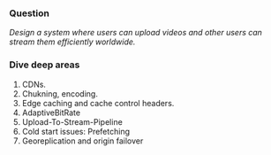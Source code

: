 ### Question
*Design a system where users can upload videos and other users can stream them efficiently worldwide.*

### Dive deep areas
1. CDNs.
2. Chukning, encoding.
3. Edge caching and cache control headers.
4. AdaptiveBitRate
5. Upload-To-Stream-Pipeline
6. Cold start issues: Prefetching
7.  Georeplication and origin failover

